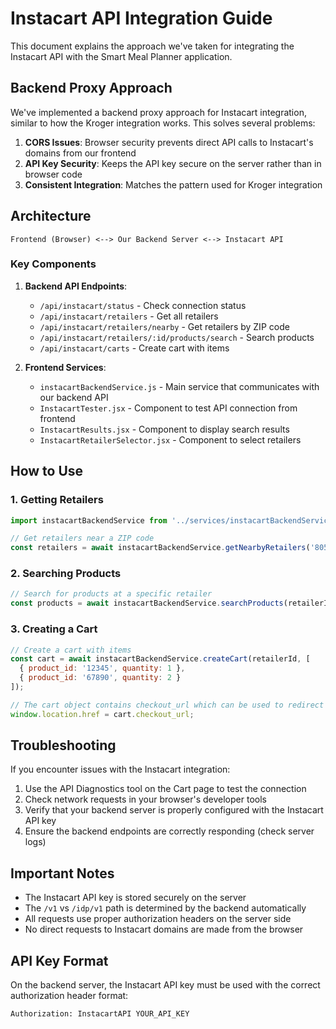 # Instacart API Integration Guide

This document explains the approach we've taken for integrating the Instacart API with the Smart Meal Planner application.

## Backend Proxy Approach

We've implemented a backend proxy approach for Instacart integration, similar to how the Kroger integration works. This solves several problems:

1. **CORS Issues**: Browser security prevents direct API calls to Instacart's domains from our frontend
2. **API Key Security**: Keeps the API key secure on the server rather than in browser code
3. **Consistent Integration**: Matches the pattern used for Kroger integration

## Architecture

```
Frontend (Browser) <--> Our Backend Server <--> Instacart API
```

### Key Components

1. **Backend API Endpoints**: 
   - `/api/instacart/status` - Check connection status
   - `/api/instacart/retailers` - Get all retailers
   - `/api/instacart/retailers/nearby` - Get retailers by ZIP code
   - `/api/instacart/retailers/:id/products/search` - Search products
   - `/api/instacart/carts` - Create cart with items

2. **Frontend Services**:
   - `instacartBackendService.js` - Main service that communicates with our backend API
   - `InstacartTester.jsx` - Component to test API connection from frontend
   - `InstacartResults.jsx` - Component to display search results
   - `InstacartRetailerSelector.jsx` - Component to select retailers

## How to Use

### 1. Getting Retailers

```javascript
import instacartBackendService from '../services/instacartBackendService';

// Get retailers near a ZIP code
const retailers = await instacartBackendService.getNearbyRetailers('80538');
```

### 2. Searching Products

```javascript
// Search for products at a specific retailer
const products = await instacartBackendService.searchProducts(retailerId, 'milk', 5);
```

### 3. Creating a Cart

```javascript
// Create a cart with items
const cart = await instacartBackendService.createCart(retailerId, [
  { product_id: '12345', quantity: 1 },
  { product_id: '67890', quantity: 2 }
]);

// The cart object contains checkout_url which can be used to redirect users
window.location.href = cart.checkout_url;
```

## Troubleshooting

If you encounter issues with the Instacart integration:

1. Use the API Diagnostics tool on the Cart page to test the connection
2. Check network requests in your browser's developer tools
3. Verify that your backend server is properly configured with the Instacart API key
4. Ensure the backend endpoints are correctly responding (check server logs)

## Important Notes

- The Instacart API key is stored securely on the server
- The `/v1` vs `/idp/v1` path is determined by the backend automatically
- All requests use proper authorization headers on the server side
- No direct requests to Instacart domains are made from the browser

## API Key Format

On the backend server, the Instacart API key must be used with the correct authorization header format:

```
Authorization: InstacartAPI YOUR_API_KEY
```